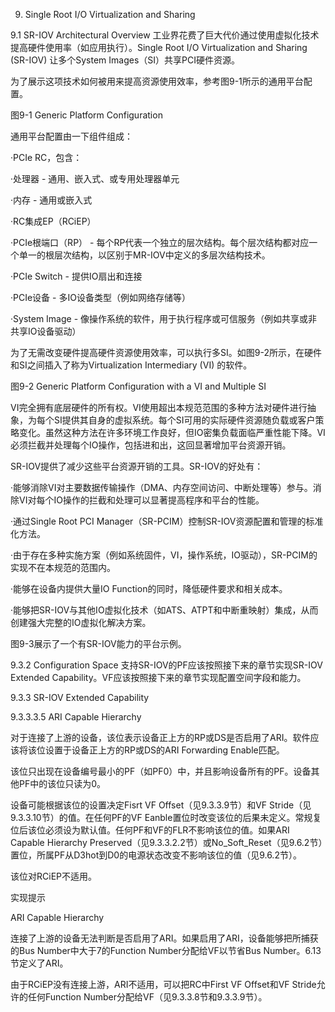 
9. Single Root I/O Virtualization and Sharing

9.1 SR-IOV Architectural Overview
工业界花费了巨大代价通过使用虚拟化技术提高硬件使用率（如应用执行）。Single Root I/O Virtualization and Sharing (SR-IOV) 让多个System Images（SI）共享PCI硬件资源。

为了展示这项技术如何被用来提高资源使用效率，参考图9-1所示的通用平台配置。

图9-1 Generic Platform Configuration

通用平台配置由一下组件组成：

·PCIe RC，包含：

  ·处理器 - 通用、嵌入式、或专用处理器单元

  ·内存 - 通用或嵌入式

  ·RC集成EP（RCiEP）

  ·PCIe根端口（RP） - 每个RP代表一个独立的层次结构。每个层次结构都对应一个单一的根层次结构，以区别于MR-IOV中定义的多层次结构技术。

·PCIe Switch - 提供IO扇出和连接

  ·PCIe设备 - 多IO设备类型（例如网络存储等）

  ·System Image - 像操作系统的软件，用于执行程序或可信服务（例如共享或非共享IO设备驱动）

为了无需改变硬件提高硬件资源使用效率，可以执行多SI。如图9-2所示，在硬件和SI之间插入了称为Virtualization Intermediary (VI) 的软件。

图9-2 Generic Platform Configuration with a VI and Multiple SI

VI完全拥有底层硬件的所有权。VI使用超出本规范范围的多种方法对硬件进行抽象，为每个SI提供其自身的虚拟系统。每个SI可用的实际硬件资源随负载或客户策略变化。虽然这种方法在许多环境工作良好，但IO密集负载面临严重性能下降。VI必须拦截并处理每个IO操作，包括进和出，这回显著增加平台资源开销。

SR-IOV提供了减少这些平台资源开销的工具。SR-IOV的好处有：

·能够消除VI对主要数据传输操作（DMA、内存空间访问、中断处理等）参与。消除VI对每个IO操作的拦截和处理可以显著提高程序和平台的性能。

·通过Single Root PCI Manager（SR-PCIM）控制SR-IOV资源配置和管理的标准化方法。

  ·由于存在多种实施方案（例如系统固件，VI，操作系统，IO驱动），SR-PCIM的实现不在本规范的范围内。

·能够在设备内提供大量IO Function的同时，降低硬件要求和相关成本。

·能够把SR-IOV与其他IO虚拟化技术（如ATS、ATPT和中断重映射）集成，从而创建强大完整的IO虚拟化解决方案。

图9-3展示了一个有SR-IOV能力的平台示例。


9.3.2 Configuration Space
支持SR-IOV的PF应该按照接下来的章节实现SR-IOV Extended Capability。VF应该按照接下来的章节实现配置空间字段和能力。

9.3.3 SR-IOV Extended Capability

9.3.3.3.5 ARI Capable Hierarchy

对于连接了上游的设备，该位表示设备正上方的RP或DS是否启用了ARI。软件应该将该位设置于设备正上方的RP或DS的ARI Forwarding Enable匹配。

该位只出现在设备编号最小的PF（如PF0）中，并且影响设备所有的PF。设备其他PF中的该位只读为0。

设备可能根据该位的设置决定Fisrt VF Offset（见9.3.3.9节）和VF Stride（见9.3.3.10节）的值。在任何PF的VF Eanble置位时改变该位的后果未定义。常规复位后该位必须设为默认值。任何PF和VF的FLR不影响该位的值。如果ARI Capable Hierarchy Preserved（见9.3.3.2.2节）或No_Soft_Reset（见9.6.2节）置位，所属PF从D3hot到D0的电源状态改变不影响该位的值（见9.6.2节）。

该位对RCiEP不适用。

实现提示

ARI Capable Hierarchy

连接了上游的设备无法判断是否启用了ARI。如果启用了ARI，设备能够把所捕获的Bus Number中大于7的Function Number分配给VF以节省Bus Number。6.13节定义了ARI。

由于RCiEP没有连接上游，ARI不适用，可以把RC中First VF Offset和VF Stride允许的任何Function Number分配给VF（见9.3.3.8节和9.3.3.9节）。
